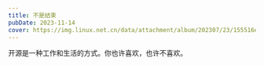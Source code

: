 ```yaml
---
title: 不是结束
pubDate: 2023-11-14
cover: https://img.linux.net.cn/data/attachment/album/202307/23/155516e1do4zwhw3htb1ss.jpg
---
```

开源是一种工作和生活的方式。你也许喜欢，也许不喜欢。